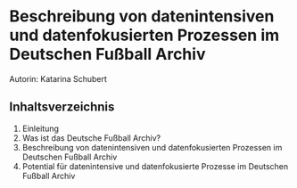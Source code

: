 # Beschreibung von datenintensiven und datenfokusierten Prozessen im Deutschen Fußball Archiv

Autorin: Katarina Schubert

## Inhaltsverzeichnis
1. Einleitung
2. Was ist das Deutsche Fußball Archiv?
3. Beschreibung von datenintensiven und datenfokusierten Prozessen im Deutschen Fußball Archiv
4. Potential für datenintensive und datenfokusierte Prozesse im Deutschen Fußball Archiv
